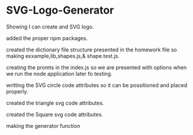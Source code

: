 # SVG-Logo-Generator
Showing I can create and SVG logo.

added the proper npm packages.

created the dictionary file structure presented in the homework file so making exxample,lib,shapes.js,& shape.test.js.

creating the promts in the index.js so we are presented with options when we run the node application later fo testing.

writting the SVG circle code attributes so it can be possitioned and placed properly.

created the triangle svg code attributes.

created the Square svg code attributes.

making the generator function

